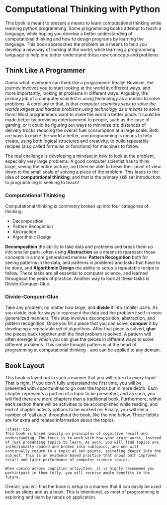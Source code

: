 # Computational Thinking with Python

This book is meant to present a means to learn computational thinking while learning python programming. Some programming books attempt to teach a language, while hoping you develop a better understanding of computational thinking and how to design programs by learning the language. This book approaches the problem as a means to help you develop a new way of looking at the world, while learning a programming language to help one better understand these new concepts and problems.

## Think Like A Programmer
Guess what, everyone can think like a programmer! Really! However, the journey involves you to start looking at the world in different ways, and more importantly, looking at problems in different ways. Arguably, the primary job of a computer scientist is using technology as a means to solve problems. A corollary to that, is that *computer scientists seek to solve the worlds largest and hardest problems using technology as a means to solve them*! Most programmers want to make the world a better place. It could be made better by providing entertainment to people, such as the case of gaming, or it could be figuring out ways to minimize trip distances of delivery trucks reducing the overall fuel consumption at a large scale. Both are ways to make the world a better, and programming is means to help create, using both logical structures and creativity, to build repeatable recipes (also called formulas or functions) for machines to follow. 

The real challenge is developing a mindset in how to look at the problem, especially very large problems. A good computer scientist has to think large, seeing the entire picture, and then be able to break their point of view down to the small scale of solving a piece of the problem. This leads to the idea of **computational thinking**, and that is the primary skill set introduction to programming is seeking to teach!




### Computational Thinking
Computational thinking is commonly broken up into four categories of thinking:

* Decomposition 
* Pattern Recognition
* Abstraction
* Algorithmic Design

**Decomposition** the ability to take data and problems and break them up into smaller parts, often using **Abstraction** as a means to represent those concepts in a more generalized manner. **Pattern Recognition** both for seeing patterns in the data, and patterns in problems and tasks that have to be done, and **Algorithmic Design** the ability to setup a repeatable recipe to follow. These tasks are all essential to computer science, and learned throughout the years of practice. Another way to look at these tasks is Divide-Conquer-Glue.

### Divide-Conquer-Glue

Take any problem, no matter how large, and **divide** it into smaller parts. As you divide look for ways to represent the data and the problem itself in more generalized manners. This step involves decomposition, abstraction, and pattern recognition. Once you hit a piece that you can solve, **conquer** it by developing a repeatable set of algorithms. After that piece is solved, **glue** the pieces back together until the final problem is solved. A pattern will often emerge in which you can glue the pieces in different ways to solve different problems. This simple thought pattern is at the heart of programming at computational thinking - and can be applied to any domain. 

## Book Layout
This book is layed out in such a manner that you will return to every topic! That is right. If you don't fully understand the first time, you will be presented with opportunities to go over the topics but in more depth. Each chapter represents a portion of a topic to be presented, and as such, you will find there are more chapters than a traditional book. Furthermore, within each section there will be activities to be accomplished while reading, and end of chapter activity options to be worked on. Finally, you will see a number of 'call outs' throughout the book, like the one below. These tidbits are for extra and related information about the topics. 


`````{admonition} Spiral Design
:class: tip
This book is based heavily on principles of cognitive recall and understanding. The focus is to work with how your brain works, instead of just presenting topics to learn. As such, you will find topics are intentionally spaced and broken into subtopics, and one will continually return to a topic at set points, spiraling deeper into the subject. This is an evidence based practice that shows both improved recall and later performance of computer science topics.

When coming across cognition activities, it is highly recommend you participate in them fully, you will receive ample benefits in the future. 
`````

Overall, you will find the book is setup in a manner that it can easily be used both as slides and as a book. This is intentional, as most of programming is exploring and learn by hands on application. 

<!--
<iframe
 frameBorder="0"
 height="450px"  
 src="https://onecompiler.com/embed/python?hideLanguageSelection=true&hideNewFileOption=true&hideTitle=true&hideNew=true" 
 width="100%"
 ></iframe>
-->
```{tableofcontents}
```
